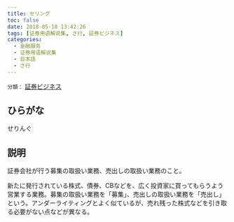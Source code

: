 ```yaml
---
title: セリング
toc: false
date: 2018-05-18 13:42:26
tags: [证券用语解说集, さ行, 証券ビジネス]
categories:
  - 金融服务
  - 证券用语解说集
  - 日本語
  - さ行
---
```


`分類：` [証券ビジネス](/tags/証券ビジネス/)

## ひらがな

せりんぐ

## 説明

証券会社が行う募集の取扱い業務、売出しの取扱い業務のこと。

新たに発行されている株式、債券、CBなどを、広く投資家に買ってもらうよう営業する業務。募集の取扱い業務を「募集」、売出しの取扱い業務を「売出し」という。アンダーライティングとよく似ているが、売れ残った株式などを引き取る必要がない点などが異なる。
